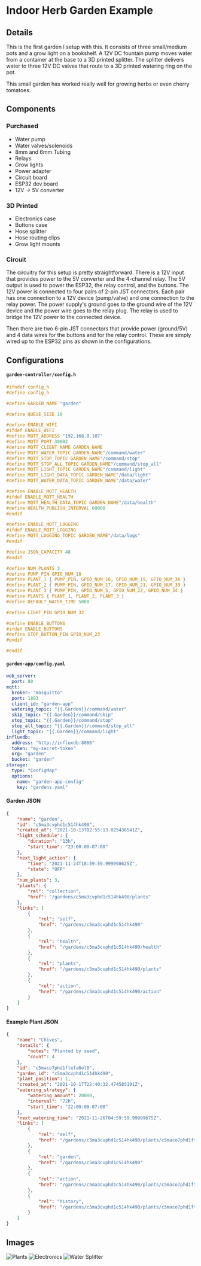 # Indoor Herb Garden Example

## Details
This is the first garden I setup with this. It consists of three small/medium pots and a grow light on a bookshelf. A 12V DC fountain pump moves water from a container at the base to a 3D printed splitter. The splitter delivers water to three 12V DC valves that route to a 3D printed watering ring on the pot.

This small garden has worked really well for growing herbs or even cherry tomatoes.

## Components

### Purchased
- Water pump
- Water valves/solenoids
- 8mm and 6mm Tubing
- Relays
- Grow lights
- Power adapter
- Circuit board
- ESP32 dev board
- 12V -> 5V converter

### 3D Printed
- Electronics case
- Buttons case
- Hose splitter
- Hose routing clips
- Grow light mounts

### Circuit
The circuitry for this setup is pretty straightforward. There is a 12V input that provides power to the 5V converter and the 4-channel relay. The 5V output is used to power the ESP32, the relay control, and the buttons. The 12V power is connected to four pairs of 2-pin JST connectors. Each pair has one connection to a 12V device (pump/valve) and one connection to the relay power. The power supply's ground goes to the ground wire of the 12V device and the power wire goes to the relay plug. The relay is used to bridge the 12V power to the connected device.

Then there are two 6-pin JST connectors that provide power (ground/5V) and 4 data wires for the buttons and for the relay control. These are simply wired up to the ESP32 pins as shown in the configurations.

## Configurations
<!-- tabs:start -->
#### **`garden-controller/config.h`**
```c
#ifndef config_h
#define config_h

#define GARDEN_NAME "garden"

#define QUEUE_SIZE 10

#define ENABLE_WIFI
#ifdef ENABLE_WIFI
#define MQTT_ADDRESS "192.168.0.107"
#define MQTT_PORT 30002
#define MQTT_CLIENT_NAME GARDEN_NAME
#define MQTT_WATER_TOPIC GARDEN_NAME"/command/water"
#define MQTT_STOP_TOPIC GARDEN_NAME"/command/stop"
#define MQTT_STOP_ALL_TOPIC GARDEN_NAME"/command/stop_all"
#define MQTT_LIGHT_TOPIC GARDEN_NAME"/command/light"
#define MQTT_LIGHT_DATA_TOPIC GARDEN_NAME"/data/light"
#define MQTT_WATER_DATA_TOPIC GARDEN_NAME"/data/water"

#define ENABLE_MQTT_HEALTH
#ifdef ENABLE_MQTT_HEALTH
#define MQTT_HEALTH_DATA_TOPIC GARDEN_NAME"/data/health"
#define HEALTH_PUBLISH_INTERVAL 60000
#endif

#define ENABLE_MQTT_LOGGING
#ifdef ENABLE_MQTT_LOGGING
#define MQTT_LOGGING_TOPIC GARDEN_NAME"/data/logs"
#endif

#define JSON_CAPACITY 48
#endif

#define NUM_PLANTS 3
#define PUMP_PIN GPIO_NUM_18
#define PLANT_1 { PUMP_PIN, GPIO_NUM_16, GPIO_NUM_19, GPIO_NUM_36 }
#define PLANT_2 { PUMP_PIN, GPIO_NUM_17, GPIO_NUM_21, GPIO_NUM_39 }
#define PLANT_3 { PUMP_PIN, GPIO_NUM_5, GPIO_NUM_22, GPIO_NUM_34 }
#define PLANTS { PLANT_1, PLANT_2, PLANT_3 }
#define DEFAULT_WATER_TIME 5000

#define LIGHT_PIN GPIO_NUM_32

#define ENABLE_BUTTONS
#ifdef ENABLE_BUTTONS
#define STOP_BUTTON_PIN GPIO_NUM_23
#endif

#endif
```

#### **`garden-app/config.yaml`**
```yaml
web_server:
  port: 80
mqtt:
  broker: "mosquitto"
  port: 1883
  client_id: "garden-app"
  watering_topic: "{{.Garden}}/command/water"
  skip_topic: "{{.Garden}}/command/skip"
  stop_topic: "{{.Garden}}/command/stop"
  stop_all_topic: "{{.Garden}}/command/stop_all"
  light_topic: "{{.Garden}}/command/light"
influxdb:
  address: "http://influxdb:8086"
  token: "my-secret-token"
  org: "garden"
  bucket: "garden"
storage:
  type: "ConfigMap"
  options:
    name: "garden-app-config"
    key: "gardens.yaml"
```

#### **Garden JSON**
```json
{
    "name": "garden",
    "id": "c5ma3cvphd1c514hk490",
    "created_at": "2021-10-13T02:55:13.025436541Z",
    "light_schedule": {
        "duration": "13h",
        "start_time": "23:00:00-07:00"
    },
    "next_light_action": {
        "time": "2021-11-24T18:59:59.999998625Z",
        "state": "OFF"
    },
    "num_plants": 3,
    "plants": {
        "rel": "collection",
        "href": "/gardens/c5ma3cvphd1c514hk490/plants"
    },
    "links": [
        {
            "rel": "self",
            "href": "/gardens/c5ma3cvphd1c514hk490"
        },
        {
            "rel": "health",
            "href": "/gardens/c5ma3cvphd1c514hk490/health"
        },
        {
            "rel": "plants",
            "href": "/gardens/c5ma3cvphd1c514hk490/plants"
        },
        {
            "rel": "action",
            "href": "/gardens/c5ma3cvphd1c514hk490/action"
        }
    ]
}
```

#### **Example Plant JSON**
```json
{
    "name": "Chives",
    "details": {
        "notes": "Planted by seed",
        "count": 4
    },
    "id": "c5maco7phd1ftefa6ol0",
    "garden_id": "c5ma3cvphd1c514hk490",
    "plant_position": 1,
    "created_at": "2021-10-17T22:40:32.474585191Z",
    "watering_strategy": {
        "watering_amount": 20000,
        "interval": "72h",
        "start_time": "22:00:00-07:00"
    },
    "next_watering_time": "2021-11-26T04:59:59.99999675Z",
    "links": [
        {
            "rel": "self",
            "href": "/gardens/c5ma3cvphd1c514hk490/plants/c5maco7phd1ftefa6ol0"
        },
        {
            "rel": "garden",
            "href": "/gardens/c5ma3cvphd1c514hk490"
        },
        {
            "rel": "action",
            "href": "/gardens/c5ma3cvphd1c514hk490/plants/c5maco7phd1ftefa6ol0/action"
        },
        {
            "rel": "history",
            "href": "/gardens/c5ma3cvphd1c514hk490/plants/c5maco7phd1ftefa6ol0/history"
        }
    ]
}
```
<!-- tabs:end -->

## Images
![Plants](_images/indoor_example/plants.jpeg)
![Electronics](_images/indoor_example/electronics.jpeg)
![Water Splitter](_images/indoor_example/water_splitter.jpeg)
